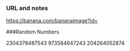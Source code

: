 ### URL and notes


https://banana.com/bananaimage?id=


###Random Numbers

2304378487543
973584647243
204264052874
